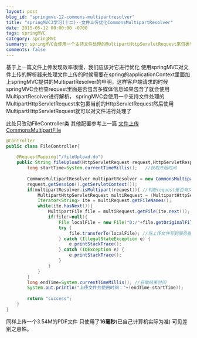 ```yaml
---
layout: post
blog_id: "springmvc-12-commons-multipartresolver"
title: "springMVC3学习(十二)--文件上传优化CommonsMultipartResolver"
date: 2015-05-12 00:00:00 -0700
tags: springMVC
category: springMVC
summary: springMVC会使用一个支持文件处理的MultipartHttpServletRequest来包裹当前的HttpServletRequest,然后使用MultipartHttpServletRequest就可以对文件进行处理了
comments: false
---
```


基于上一篇文件上传发现效率很慢，我们应该对它进行优化  使用springMVC对文件上传的解析器来处理文件上传的时候需要在spring的applicationContext里面加上springMVC提供的MultipartResolver的申明，这样客户端请求的时候springMVC会检查request里面是否包含多媒体信息如果包含了就会使用MultipartResolver进行解析，
springMVC会使用一个支持文件处理的MultipartHttpServletRequest来包裹当前的HttpServletRequest然后使用MultipartHttpServletRequest就可以对文件进行处理了

此处只改动FileController类 其他配置参考上一篇 [文件上传CommonsMultipartFile](http://blog.itmyhome.com/2015/05/springmvc-11-commons-multipartfile/)

```java
@Controller  
public class FileController{  
      
    @RequestMapping("/fileUpload.do")  
    public String fileUpload(HttpServletRequest request,HttpServletResponse response){  
        long startTime=System.currentTimeMillis();   //获取开始时间  
          
        CommonsMultipartResolver multipartResolver = new CommonsMultipartResolver(
		request.getSession().getServletContext());  
        if(multipartResolver.isMultipart(request)){ //判断request是否有文件上传  
            MultipartHttpServletRequest multiRequest = (MultipartHttpServletRequest)request;  
            Iterator<String> ite = multiRequest.getFileNames();  
            while(ite.hasNext()){  
                MultipartFile file = multiRequest.getFile(ite.next());  
                if(file!=null){  
                    File localFile = new File("D:/"+file.getOriginalFilename());  
                    try {  
                        file.transferTo(localFile); //将上传文件写到服务器上指定的文件  
                    } catch (IllegalStateException e) {  
                        e.printStackTrace();  
                    } catch (IOException e) {  
                        e.printStackTrace();  
                    }  
                }  
            }  
        }  
        long endTime=System.currentTimeMillis(); //获取结束时间  
        System.out.println("上传文件共使用时间："+(endTime-startTime));  
          
        return "success";  
    }  
}
```

同样上传一个3.54M的PDF文件 只使用了**16毫秒**(已自己计算机实际为准)
可见差别之悬殊。

<br>